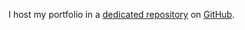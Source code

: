I host my portfolio in a [dedicated repository](https://github.com/ValPaliy/portfolio) on [GitHub](https://github.com/).

